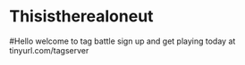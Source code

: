 # Thisistherealoneut
#Hello welcome to tag battle sign up and get playing today at tinyurl.com/tagserver
